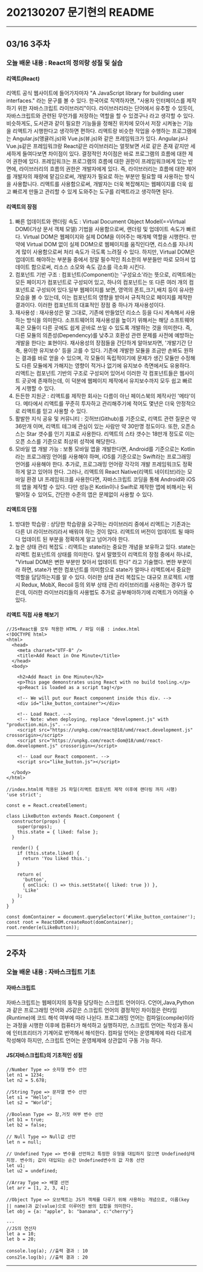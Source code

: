 
# 202130207 문기현의 README
---
## 03/16 3주차

### 오늘 배운 내용 : React의 정의랑 성질 및 실습

#### 리액트(React) 
리액트 공식 웹사이트에 들어가자마자 "A JavaScript library for building user interfaces." 라는 문구를 볼 수 있다. 한국어로 직역하자면, "사용자 인터페이스를 제작하기 위한 자바스크립트 라이브러리"이다. 라이브러리라는 단어에서 유추할 수 있듯이, 자바스크립트와 관련된 무언가를 저장하는 역할을 할 수 있겠구나 라고 생각할 수 있다.비슷하게도, 도서관과 같이 필요한 기능들을 정해진 위치에 모아서 저장 시켜놓는 기능을 리액트가 시행한다고 생각하면 편하다. 리액트랑 비슷한 작업을 수행하는 프로그램에는 Angular.js(앵귤러.js)와 Vue.js(뷰.js)와 같은 프레임워크가 있다. Angular.js나 Vue.js같은 프레임워크랑 React같은 라이브러리는 얼핏보면 서로 같은 존재 같지만 세세하게 들여다보면 차이점이 있다. 결정적인 차이점은 바로 프로그램의 흐름에 대한 제어 권한에 있다. 프레임워크는 프로그램의 흐름에 대한 권한이 프레임워크에게 있는 반면에, 라이브러리의 흐름의 권한은 개발자에게 있다. 즉, 라이브러리는 흐름에 대한 제어를 개발자의 재량에 맡김으로써, 개발자가 필요로 하는 부분만 필요할 때 사용하는 방식을 사용합니다. 리액트를 사용함으로써, 개발자는 더욱 복잡해지는 웹페이지를 더욱 쉽고 빠르게 만들고 관리할 수 있게 도와주는 도구를 리액트라고 생각하면 된다. 

#### 리액트의 장점
1. 빠른 업데이트와 랜더링 속도 : Virtual Document Object Model(==Virtual DOM)(가상 문서 객체 모델) 기법을 사용함으로써, 랜더링 및 업데이트 속도가 빠르다. Virtual DOM은 웹페이지와 실제 DOM을 이어주는 매개체 역할을 시행한다. 만약에 Virtual DOM 없이 실제 DOM으로 웹페이지를 움직인다면, 리소스를 지나치게 많이 사용함으로써 처리 속도가 극도록 느려질 수 있다.
하지만, Virtual DOM은 업데이트 해야하는 부분들 중에서 정말 필수적인 최소한의 부분들만 따로 모아서 업데이트 함으로써, 리소스 소모와 속도 감소를 극소화 시킨다.
2. 컴포넌트 기반 구조 : 컴포넌트(Component)는 '구성요소'라는 뜻으로, 리액트에는 모든 페이지가 컴포넌트로 구성되어 있고, 하나의 컴포넌트는 또 다른 여러 개의 컴포넌트로 구성되어 있다.일부 웹페이지를 보면, 영역의 폰트,크기,배치 등이 유사한 모습을 볼 수 있는데, 이는 컴포넌트의 영향을 받아서 규칙적으로 페이지를 제작한 결과이다. 이러한 컴포넌트의 대표적인 장점 중 하나가 재사용성이다.
3. 재사용성 : 재사용성은 말 그대로, 기존에 만들었던 리소스 등을 다시 계속해서 사용하는 방식을 의미한다. 소프트웨어의 재사용성을 높이기 위해서는 해당 소프트웨어 혹은 모듈이 다른 곳에도 쉽게 곧바로 쓰일 수 있도록 개발하는 것을 의미한다. 즉, 다른 모듈의 의존성(Dependency)를 낮추고 호환성 관련 문제를 사전에 예방하는 개발을 한다는 표현이다. 재사용성의 장점들을 간단하게 알아보자면, '개발기간 단축, 용이한 유지보수' 등을 고를 수 있다. 기존에 개발한 모듈을 조금만 손봐도 원하는 결과를 바로 얻을 수 있으며, 각 모듈이 독립적이기에 문제가 생긴 모듈만 수정해도 다른 모듈에게 가해지는 영향이 적거나 없기에 유지보수 측면에서도 유용하다. 리액트는 컴포넌트 기반의 구조로 구성되어 있어서 이러한 각 컴포넌트들은 웹사이트 곳곳에 존재하는데, 이 덕분에 웹페이지 제작에서 유지보수까지 모두 쉽고 빠르게 시행할 수 있다.
4. 든든한 지원군 : 리액트를 제작한 회사는 다름이 아닌 페이스북의 제작사인 '메타'이다. 메타에서 리액트를 꾸준히 투자하고 관리해주기에 적어도 몇년은 더욱 안정적으로 리액트를 믿고 사용할 수 있다.
5. 활발한 지식 공유 및 커뮤니티 : 깃허브(Github)를 기준으로, 리액트 관련 질문은 약 36만개 이며, 리액트 테그에 관심이 있는 사람만 약 30만명 정도이다. 또한, 오픈소스는 Star 갯수를 인기 지표로 사용한다. 리액트의 스타 갯수는 18만개 정도로 이는 오픈 소스를 기준으로 최상위 성적에 해당한다.
6. 모바일 앱 개발 가능 : 보통 모바일 앱을 개발한다면, Android를 기준으로는 Kotlin라는 프로그래밍 언어를 사용해야 하며, iOS를 기준으로는 Swift라는 프로그래밍 언어를 사용해야 한다. 추가로, 프로그래밍 언어랑 각각의 개발 프레임워크도 정확하게 알고 있어야 한다. 그러나, 리액트의 React Native(리액트 네이티브)라는  모바일 환경 UI 프레임워크를 사용한다면, 자바스크립트 코딩을 통해 Android와 iOS의 앱을 제작할 수 있다. 다만 성능은 Kotlin이나 Swift로 제작한 앱에 비해서는 뒤떨어질 수 있어도, 간단한 수준의 앱은 문제없이 사용할 수 있다.

#### 리액트의 단점
1. 방대한 학습량 : 상당한 학습량을 요구하는 라이브러리 중에서 리액트는 기존과는 다른 UI 라이브러리라서 배워야 하는 것이 많다. 리액트의 버전이 업데이트 될 때마다 업데이트 된 부분을 정확하게 알고 넘어가야 한다.
2. 높은 상태 관리 복잡도 : 리액트는 state라는 중요한 개념을 보유하고 있다. state는 리액트 컴포넌트의 상태를 의미한다. 앞서 말했듯이 리액트의 장점 중에서 하나로, "Virtual DOM은 변한 부분만 찾아서 업데이트 한다" 라고 기술했다. 변한 부분이라 하면, state가 변한 컴포넌트를 의미함으로 state가 얼마나 리액트에서 중요한 역할을 담당하는지를 알 수 있다. 이러한 상태 관리 복잡도는 대규모 프로젝트 시행시 Redux, MobX, Recoil 등의 외부 상태 관리 라이브러리를 사용하는 경우가 많은데, 이러한 라이브러리들의 사용법도 추가로 공부해야하기에 리액트가 어려울 수 있다.

#### 리액트 직접 사용 해보기
```
//JS+React를 모두 적용한 HTML / 파일 이름 : index.html
<!DOCTYPE html>
<html>
  <head>
    <meta charset="UTF-8" />
    <title>Add React in One Minute</title>
  </head>
  <body>

    <h2>Add React in One Minute</h2>
    <p>This page demonstrates using React with no build tooling.</p>
    <p>React is loaded as a script tag!</p>

    <!-- We will put our React component inside this div. -->
    <div id="like_button_container"></div>

    <!-- Load React. -->
    <!-- Note: when deploying, replace "development.js" with "production.min.js". -->
    <script src="https://unpkg.com/react@18/umd/react.development.js" crossorigin></script>
    <script src="https://unpkg.com/react-dom@18/umd/react-dom.development.js" crossorigin></script>

    <!-- Load our React component. -->
    <script src="like_button.js"></script>

  </body>
</html>
```
```
//index.html에 적용된 JS 파일(리액트 컴포넌트 제작 이후에 랜더링 까지 시행)
'use strict';

const e = React.createElement;

class LikeButton extends React.Component {
  constructor(props) {
    super(props);
    this.state = { liked: false };
  }

  render() {
    if (this.state.liked) {
      return 'You liked this.';
    }

    return e(
      'button',
      { onClick: () => this.setState({ liked: true }) },
      'Like'
    );
  }
}

const domContainer = document.querySelector('#like_button_container');
const root = ReactDOM.createRoot(domContainer);
root.render(e(LikeButton));
```
---
## 2주차

### 오늘 배운 내용 : 자바스크립트 기초

#### 자바스크립트 
자바스크립트는 웹페이지의 동작을 담당하는 스크립트 언어이다. C언어,Java,Python과 같은 프로그래밍 언어와 JS같은 스크립트 언어의 결정적인 차이점은 런타임(Runtime)에 코드 해석 여부에 따라 나뉜다. 프로그래밍 언어는 컴파일(compile)이라는 과정을 시행한 이후에 컴퓨터가 해석하고 실행하지만, 스크립트 언어는 작성과 동시에 인터프리터가 기계어로 번역해서 해석한다. 컴파일 언어는 운영체제에 따라 다르게 작성해야 하지만, 스크립트 언어는 운영체제에 상관없이 구동 가능 하다.

#### JS(자바스크립트)의 기초적인 성질

```
//Number Type => 숫자형 변수 선언
let n1 = 1234;
let n2 = 5.678;

//String Type => 문자열 변수 선언
let s1 = "Hello";
let s2 = "World";

//Boolean Type => 참,거짓 여부 변수 선언
let b1 = true;
let b2 = false;

// Null Type => Null값 선언
let n = null;

// Undefined Type => 변수를 선언하고 특정한 유형을 대입하지 않으면 Undefined상태 지정. 변수의; 값이 대입되는 순간 Undefined변수의 값 자동 선언
let u1;
let u2 = undefined;

//Array Type => 배열 선언
let arr = [1, 2, 3, 4];

//Object Type => 오브젝트는 JS가 객체를 다루기 위해 사용하는 개념으로, 이름(key || name)과 값(value)으로 이루어진 쌍의 집합을 의미한다. 
let obj = {a: "apple", b: "banana", c:"cherry"}

---
//JS의 연산자
let a = 10;
let b = 20;

console.log(a); //출력 결과 : 10
cons2le.log(b); //출력 결과 : 20
```

---
